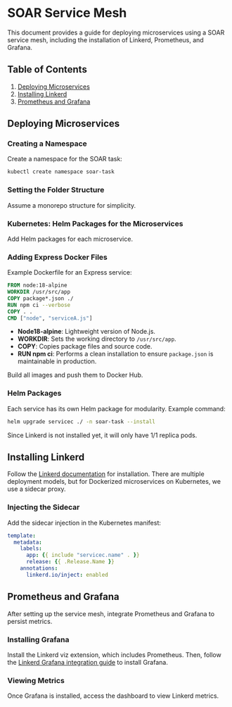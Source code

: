 
# SOAR Service Mesh

This document provides a guide for deploying microservices using a SOAR service mesh, including the installation of Linkerd, Prometheus, and Grafana.

## Table of Contents
1. [Deploying Microservices](#deploying-microservices)
2. [Installing Linkerd](#installing-linkerd)
3. [Prometheus and Grafana](#prometheus-and-grafana)

## Deploying Microservices

### Creating a Namespace
Create a namespace for the SOAR task:
```bash
kubectl create namespace soar-task
```

### Setting the Folder Structure
Assume a monorepo structure for simplicity.

### Kubernetes: Helm Packages for the Microservices
Add Helm packages for each microservice.

### Adding Express Docker Files
Example Dockerfile for an Express service:
```dockerfile
FROM node:18-alpine
WORKDIR /usr/src/app
COPY package*.json ./
RUN npm ci --verbose
COPY . .
CMD ["node", "serviceA.js"]
```
- **Node18-alpine**: Lightweight version of Node.js.
- **WORKDIR**: Sets the working directory to `/usr/src/app`.
- **COPY**: Copies package files and source code.
- **RUN npm ci**: Performs a clean installation to ensure `package.json` is maintainable in production.

Build all images and push them to Docker Hub.

### Helm Packages
Each service has its own Helm package for modularity. Example command:
```bash
helm upgrade servicec ./ -n soar-task --install
```
Since Linkerd is not installed yet, it will only have 1/1 replica pods.

## Installing Linkerd
Follow the [Linkerd documentation](https://linkerd.io/2.15/getting-started/) for installation. There are multiple deployment models, but for Dockerized microservices on Kubernetes, we use a sidecar proxy.

### Injecting the Sidecar
Add the sidecar injection in the Kubernetes manifest:
```yaml
template:
  metadata:
    labels:
      app: {{ include "servicec.name" . }}
      release: {{ .Release.Name }}
    annotations:
      linkerd.io/inject: enabled
```

## Prometheus and Grafana
After setting up the service mesh, integrate Prometheus and Grafana to persist metrics.

### Installing Grafana
Install the Linkerd viz extension, which includes Prometheus. Then, follow the [Linkerd Grafana integration guide](https://linkerd.io/2.15/tasks/grafana/#hook-grafana-with-linkerd-viz-dashboard) to install Grafana.

### Viewing Metrics
Once Grafana is installed, access the dashboard to view Linkerd metrics.

